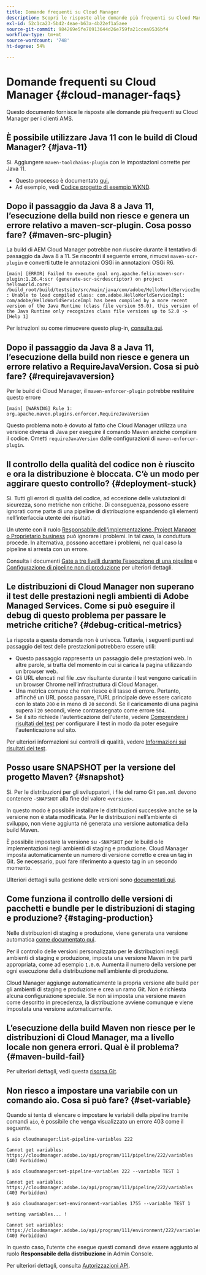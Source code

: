 ```yaml
---
title: Domande frequenti su Cloud Manager
description: Scopri le risposte alle domande più frequenti su Cloud Manager per i clienti AMS.
exl-id: 52c1ca23-5b42-4eae-b63a-4b22ef1a5aee
source-git-commit: 984269e5fe70913644d26e759fa21ccea0536bf4
workflow-type: tm+mt
source-wordcount: '748'
ht-degree: 54%

---
```



# Domande frequenti su Cloud Manager {#cloud-manager-faqs}

Questo documento fornisce le risposte alle domande più frequenti su Cloud Manager per i clienti AMS.

## È possibile utilizzare Java 11 con le build di Cloud Manager? {#java-11}

Sì. Aggiungere `maven-toolchains-plugin` con le impostazioni corrette per Java 11.

* Questo processo è documentato [qui.](/help/getting-started/using-the-wizard.md)
* Ad esempio, vedi [Codice progetto di esempio WKND](https://github.com/adobe/aem-guides-wknd/commit/6cb5238cb6b932735dcf91b21b0d835ae3a7fe75).

## Dopo il passaggio da Java 8 a Java 11, l’esecuzione della build non riesce e genera un errore relativo a maven-scr-plugin. Cosa posso fare? {#maven-src-plugin}

La build di AEM Cloud Manager potrebbe non riuscire durante il tentativo di passaggio da Java 8 a 11. Se riscontri il seguente errore, rimuovi `maven-scr-plugin` e converti tutte le annotazioni OSGi in annotazioni OSGi R6.

```text
[main] [ERROR] Failed to execute goal org.apache.felix:maven-scr-plugin:1.26.4:scr (generate-scr-scrdescriptor) on project helloworld.core: /build_root/build/testsite/src/main/java/com/adobe/HelloWorldServiceImpl.java : Unable to load compiled class: com.adobe.HelloWorldServiceImpl: com/adobe/HelloWorldServiceImpl has been compiled by a more recent version of the Java Runtime (class file version 55.0), this version of the Java Runtime only recognizes class file versions up to 52.0 -> [Help 1]
```

Per istruzioni su come rimuovere questo plug-in, [consulta qui](https://cqdump.joerghoh.de/2019/01/03/from-scr-annotations-to-osgi-annotations/).

## Dopo il passaggio da Java 8 a Java 11, l’esecuzione della build non riesce e genera un errore relativo a RequireJavaVersion. Cosa si può fare? {#requirejavaversion}

Per le build di Cloud Manager, il `maven-enforcer-plugin` potrebbe restituire questo errore

```text
[main] [WARNING] Rule 1: org.apache.maven.plugins.enforcer.RequireJavaVersion
```

Questo problema noto è dovuto al fatto che Cloud Manager utilizza una versione diversa di Java per eseguire il comando Maven anziché compilare il codice. Ometti `requireJavaVersion` dalle configurazioni di `maven-enforcer-plugin`.

## Il controllo della qualità del codice non è riuscito e ora la distribuzione è bloccata. C’è un modo per aggirare questo controllo? {#deployment-stuck}

Sì. Tutti gli errori di qualità del codice, ad eccezione delle valutazioni di sicurezza, sono metriche non critiche. Di conseguenza, possono essere ignorati come parte di una pipeline di distribuzione espandendo gli elementi nell’interfaccia utente dei risultati.

Un utente con il ruolo [Responsabile dell&#39;implementazione, Project Manager o Proprietario business](/help/requirements/users-and-roles.md#role-definitions) può ignorare i problemi. In tal caso, la conduttura procede. In alternativa, possono accettare i problemi, nel qual caso la pipeline si arresta con un errore.

Consulta i documenti [Gate a tre livelli durante l’esecuzione di una pipeline](/help/using/code-quality-testing.md#three-tier-gates-while-running-a-pipeline) e [Configurazione di pipeline non di produzione](/help/using/non-production-pipelines.md#understanding-the-flow) per ulteriori dettagli.

## Le distribuzioni di Cloud Manager non superano il test delle prestazioni negli ambienti di Adobe Managed Services. Come si può eseguire il debug di questo problema per passare le metriche critiche? {#debug-critical-metrics}

La risposta a questa domanda non è univoca. Tuttavia, i seguenti punti sul passaggio del test delle prestazioni potrebbero essere utili:

* Questo passaggio rappresenta un passaggio delle prestazioni web. In altre parole, si tratta del momento in cui si carica la pagina utilizzando un browser web.
* Gli URL elencati nel file .csv risultante durante il test vengono caricati in un browser Chrome nell’infrastruttura di Cloud Manager.
* Una metrica comune che non riesce è il tasso di errore. Pertanto, affinché un URL possa passare, l&#39;URL principale deve essere caricato con lo stato `200` e in meno di `20` secondi. Se il caricamento di una pagina supera i `20` secondi, viene contrassegnato come errore `504`.
* Se il sito richiede l&#39;autenticazione dell&#39;utente, vedere [Comprendere i risultati del test](/help/using/code-quality-testing.md#authenticated-performance-testing) per configurare il test in modo da poter eseguire l&#39;autenticazione sul sito.

Per ulteriori informazioni sui controlli di qualità, vedere [Informazioni sui risultati dei test](/help/using/code-quality-testing.md).

## Posso usare SNAPSHOT per la versione del progetto Maven? {#snapshot}

Sì. Per le distribuzioni per gli sviluppatori, i file del ramo Git `pom.xml` devono contenere `-SNAPSHOT` alla fine del valore `<version>`.

In questo modo è possibile installare le distribuzioni successive anche se la versione non è stata modificata. Per le distribuzioni nell’ambiente di sviluppo, non viene aggiunta né generata una versione automatica della build Maven.

È possibile impostare la versione su `-SNAPSHOT` per le build o le implementazioni negli ambienti di staging e produzione. Cloud Manager imposta automaticamente un numero di versione corretto e crea un tag in Git. Se necessario, puoi fare riferimento a questo tag in un secondo momento.

Ulteriori dettagli sulla gestione delle versioni sono [documentati qui](https://experienceleague.adobe.com/en/docs/experience-manager-cloud-service/content/implementing/using-cloud-manager/managing-code/project-version-handling).

## Come funziona il controllo delle versioni di pacchetti e bundle per le distribuzioni di staging e produzione? {#staging-production}

Nelle distribuzioni di staging e produzione, viene generata una versione automatica [come documentato qui](/help/managing-code/maven-project-version.md).

Per il controllo delle versioni personalizzato per le distribuzioni negli ambienti di staging e produzione, imposta una versione Maven in tre parti appropriata, come ad esempio `1.0.0`. Aumenta il numero della versione per ogni esecuzione della distribuzione nell’ambiente di produzione.

Cloud Manager aggiunge automaticamente la propria versione alle build per gli ambienti di staging e produzione e crea un ramo Git. Non è richiesta alcuna configurazione speciale. Se non si imposta una versione maven come descritto in precedenza, la distribuzione avviene comunque e viene impostata una versione automaticamente.

## L’esecuzione della build Maven non riesce per le distribuzioni di Cloud Manager, ma a livello locale non genera errori. Qual è il problema? {#maven-build-fail}

Per ulteriori dettagli, vedi questa [risorsa Git](https://github.com/cqsupport/cloud-manager/blob/main/cm-build-step-fails.md).

## Non riesco a impostare una variabile con un comando aio. Cosa si può fare? {#set-variable}

Quando si tenta di elencare o impostare le variabili della pipeline tramite comandi `aio`, è possibile che venga visualizzato un errore 403 come il seguente.

```shell
$ aio cloudmanager:list-pipeline-variables 222

Cannot get variables: https://cloudmanager.adobe.io/api/program/111/pipeline/222/variables (403 Forbidden)

$ aio cloudmanager:set-pipeline-variables 222 --variable TEST 1

Cannot get variables: https://cloudmanager.adobe.io/api/program/111/pipeline/222/variables (403 Forbidden)

$ aio cloudmanager:set-environment-variables 1755 --variable TEST 1

setting variables... !

Cannot set variables: https://cloudmanager.adobe.io/api/program/111/environment/222/variables (403 Forbidden)
```

In questo caso, l’utente che esegue questi comandi deve essere aggiunto al ruolo **Responsabile della distribuzione** in Admin Console.

Per ulteriori dettagli, consulta [Autorizzazioni API](https://developer.adobe.com/experience-cloud/cloud-manager/guides/getting-started/permissions/).
